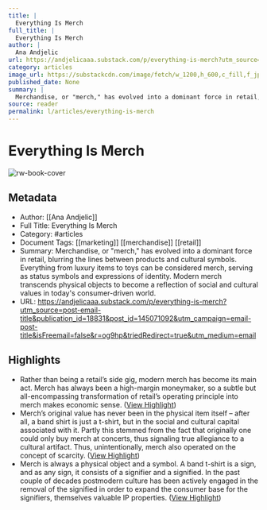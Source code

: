 ```yaml
---
title: |
  Everything Is Merch
full_title: |
  Everything Is Merch
author: |
  Ana Andjelic
url: https://andjelicaaa.substack.com/p/everything-is-merch?utm_source=post-email-title&publication_id=18831&post_id=145071092&utm_campaign=email-post-title&isFreemail=false&r=og9hp&triedRedirect=true&utm_medium=email
category: articles
image_url: https://substackcdn.com/image/fetch/w_1200,h_600,c_fill,f_jpg,q_auto:good,fl_progressive:steep,g_auto/https%3A%2F%2Fsubstack-post-media.s3.amazonaws.com%2Fpublic%2Fimages%2F72fb30b8-e13e-42fe-baf2-330c593f164e_910x1292.png
published_date: None
summary: |
  Merchandise, or "merch," has evolved into a dominant force in retail, blurring the lines between products and cultural symbols. Everything from luxury items to toys can be considered merch, serving as status symbols and expressions of identity. Modern merch transcends physical objects to become a reflection of social and cultural values in today's consumer-driven world.
source: reader
permalink: l/articles/everything-is-merch
---
```

# Everything Is Merch

![rw-book-cover](https://substackcdn.com/image/fetch/w_1200,h_600,c_fill,f_jpg,q_auto:good,fl_progressive:steep,g_auto/https%3A%2F%2Fsubstack-post-media.s3.amazonaws.com%2Fpublic%2Fimages%2F72fb30b8-e13e-42fe-baf2-330c593f164e_910x1292.png)

## Metadata
- Author: [[Ana Andjelic]]
- Full Title: Everything Is Merch
- Category: #articles
- Document Tags: [[marketing]] [[merchandise]] [[retail]] 
- Summary: Merchandise, or "merch," has evolved into a dominant force in retail, blurring the lines between products and cultural symbols. Everything from luxury items to toys can be considered merch, serving as status symbols and expressions of identity. Modern merch transcends physical objects to become a reflection of social and cultural values in today's consumer-driven world.
- URL: https://andjelicaaa.substack.com/p/everything-is-merch?utm_source=post-email-title&publication_id=18831&post_id=145071092&utm_campaign=email-post-title&isFreemail=false&r=og9hp&triedRedirect=true&utm_medium=email

## Highlights
- Rather than being a retail’s side gig, modern merch has become its main act. Merch has always been a high-margin moneymaker, so a subtle but all-encompassing transformation of retail’s operating principle into merch makes economic sense. ([View Highlight](https://read.readwise.io/read/01hzn280rxkregp4ay40yns5aa))
- Merch’s original value has never been in the physical item itself – after all, a band shirt is just a t-shirt, but in the social and cultural capital associated with it. Partly this stemmed from the fact that originally one could only buy merch at concerts, thus signaling true allegiance to a cultural artifact. Thus, unintentionally, merch also operated on the concept of scarcity. ([View Highlight](https://read.readwise.io/read/01hzn2akj502v8xfh5axrc8hs6))
- Merch is always a physical object and a symbol. A band t-shirt is a sign, and as any sign, it consists of a signifier and a signified. In the past couple of decades postmodern culture has been actively engaged in the removal of the signified in order to expand the consumer base for the signifiers, themselves valuable IP properties. ([View Highlight](https://read.readwise.io/read/01hzn2b7nqsm8hhdxbjajxv2ys))


